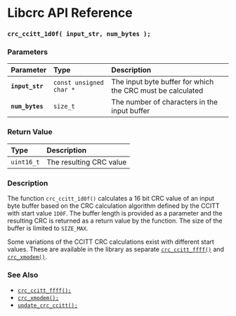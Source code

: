 # Libcrc API Reference

### `crc_ccitt_1d0f( input_str, num_bytes );`

### Parameters

| Parameter | Type | Description |
| :--- | :--- | :--- |
|**`input_str`**|`const unsigned char *`|The input byte buffer for which the CRC must be calculated|
|**`num_bytes`**|`size_t`|The number of characters in the input buffer|

### Return Value

| Type | Description |
| :--- | :--- |
|`uint16_t`|The resulting CRC value|

### Description

The function `crc_ccitt_1d0f()` calculates a 16 bit CRC value of an input byte buffer based on the CRC calculation
algorithm defined by the CCITT with start value `1D0F`. The buffer length is provided as a parameter and the resulting
CRC is returned as a return value by the function. The size of the buffer is limited to `SIZE_MAX`.

Some variations of the CCITT CRC calculations exist with different start values. These are available in the library as
separate [`crc_ccitt_ffff()`](crc_ccitt_ffff.md) and [`crc_xmodem()`](crc_xmodem.md).

### See Also

* [`crc_ccitt_ffff();`](crc_ccitt_ffff.md)
* [`crc_xmodem();`](crc_xmodem.md)
* [`update_crc_ccitt();`](update_crc_ccitt.md)
